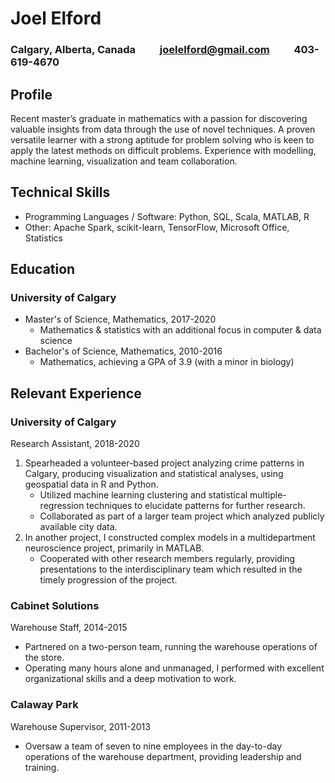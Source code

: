 # Joel Elford
### Calgary, Alberta, Canada &nbsp;&nbsp;&nbsp;&nbsp;&nbsp;&nbsp;&nbsp;&nbsp; joelelford@gmail.com &nbsp;&nbsp;&nbsp;&nbsp;&nbsp;&nbsp;&nbsp;&nbsp; 403-619-4670
## Profile
Recent master’s graduate in mathematics with a passion for discovering valuable insights from data through the use of novel techniques. A proven versatile learner with a strong aptitude for problem solving who is keen to apply the latest methods on difficult problems. Experience with modelling, machine learning, visualization and team collaboration. 

## Technical Skills
<ul>
<li>Programming Languages / Software: Python, SQL, Scala, MATLAB, R</li>
<li>Other: Apache Spark, scikit-learn, TensorFlow, Microsoft Office, Statistics</li>
</ul>

## Education
### University of Calgary
<ul>
<li>Master's of Science, Mathematics, 2017-2020
  <ul>
  <li>Mathematics & statistics with an additional focus in computer & data science</li>
  </ul>
  </li>
<li>Bachelor's of Science, Mathematics, 2010-2016
  <ul>
  <li>Mathematics, achieving a GPA of 3.9 (with a minor in biology)</li>
  </ul>
</ul>
</li>

## Relevant Experience
### University of Calgary
Research Assistant, 2018-2020
<ol>
<li>Spearheaded a volunteer-based project analyzing crime patterns in Calgary, producing visualization and statistical analyses, using geospatial data in R and Python.
  <ul>
  <li>Utilized machine learning clustering and statistical multiple-regression techniques to elucidate patterns for further research.</li>
  <li>Collaborated as part of a larger team project which analyzed publicly available city data.</li>
  </ul>
</li>
<li>In another project, I constructed complex models in a multidepartment neuroscience project, primarily in MATLAB.
  <ul>
  <li>Cooperated with other research members regularly, providing presentations to the interdisciplinary team which resulted in the timely progression of the project.</li>
  </ul>
</li>
</ol>

### Cabinet Solutions
Warehouse Staff, 2014-2015
<ul>
<li>Partnered on a two-person team, running the warehouse operations of the store.</li>
<li>Operating many hours alone and unmanaged, I performed with excellent organizational skills and a deep motivation to work.</li>
</ul>

### Calaway Park
Warehouse Supervisor, 2011-2013
<ul>
<li>Oversaw a team of seven to nine employees in the day-to-day operations of the warehouse department, providing leadership and training.</li>
</ul>
